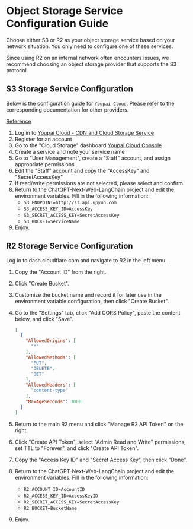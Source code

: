 # Object Storage Service Configuration Guide

Choose either S3 or R2 as your object storage service based on your network situation. You only need to configure one of these services.

Since using R2 on an internal network often encounters issues, we recommend choosing an object storage provider that supports the S3 protocol.

## S3 Storage Service Configuration

Below is the configuration guide for `Youpai Cloud`. Please refer to the corresponding documentation for other providers.

[Reference](https://help.upyun.com/knowledge-base/aws-s3%E5%85%BC%E5%AE%B9/#e585bce5aeb9e5b7a5e585b7e7a4bae4be8b)

1. Log in to [Youpai Cloud - CDN and Cloud Storage Service](https://www.upyun.com/)
2. Register for an account
3. Go to the "Cloud Storage" dashboard [Youpai Cloud Console](https://console.upyun.com/services/file/)
4. Create a service and note your service name
5. Go to "User Management", create a "Staff" account, and assign appropriate permissions
6. Edit the "Staff" account and copy the "AccessKey" and "SecretAccessKey"
7. If read/write permissions are not selected, please select and confirm
8. Return to the ChatGPT-Next-Web-LangChain project and edit the environment variables. Fill in the following information:
   - `S3_ENDPOINT=http://s3.api.upyun.com`
   - `S3_ACCESS_KEY_ID=AccessKey`
   - `S3_SECRET_ACCESS_KEY=SecretAccessKey`
   - `S3_BUCKET=ServiceName`
9. Enjoy.

## R2 Storage Service Configuration

Log in to dash.cloudflare.com and navigate to R2 in the left menu.

1. Copy the "Account ID" from the right.

2. Click "Create Bucket".

3. Customize the bucket name and record it for later use in the environment variable configuration, then click "Create Bucket".

4. Go to the "Settings" tab, click "Add CORS Policy", paste the content below, and click "Save".

   ```json
   [
     {
       "AllowedOrigins": [
         "*"
       ],
       "AllowedMethods": [
         "PUT",
         "DELETE",
         "GET"
       ],
       "AllowedHeaders": [
         "content-type"
       ],
       "MaxAgeSeconds": 3000
     }
   ]
   ```

5. Return to the main R2 menu and click "Manage R2 API Token" on the right.

6. Click "Create API Token", select "Admin Read and Write" permissions, set TTL to "Forever", and click "Create API Token".

7. Copy the "Access Key ID" and "Secret Access Key", then click "Done".

8. Return to the ChatGPT-Next-Web-LangChain project and edit the environment variables. Fill in the following information:

   - `R2_ACCOUNT_ID=AccountID`
   - `R2_ACCESS_KEY_ID=AccessKeyID`
   - `R2_SECRET_ACCESS_KEY=SecretAccessKey`
   - `R2_BUCKET=BucketName`

9. Enjoy.